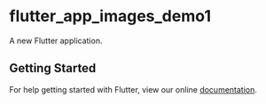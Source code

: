 # flutter_app_images_demo1

A new Flutter application.

## Getting Started

For help getting started with Flutter, view our online
[documentation](https://flutter.io/).
